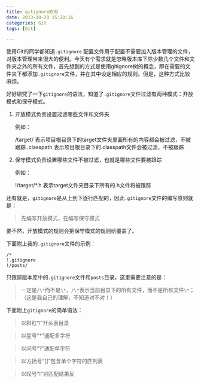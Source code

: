 ```yaml
---
title: gitignore妙用
date: 2013-10-20 15:20:16
categories: Git
tags: [Git]

---
```


使用Git的同学都知道`.gitignore` 配置文件用于配置不需要加入版本管理的文件，对版本管理带来很大的便利。今天有个需求就是忽略版本库下除少数几个文件和文件夹之外的所有文件，首先想到的方式是使用gitignore树的概念，即在需要的文件夹下都添加`.gitignore`文件，并在其中设定相应的规则。但是，这种方式比较麻烦。

好好研究了一下`gitignore`的语法，知道了`.gitignore`文件过滤有两种模式：开放模式和保守模式。

1. 开放模式负责设置过滤哪些文件和文件夹

    例如： 
    
    /target/ 表示项目根目录下的target文件夹里面所有的内容都会被过滤，不被跟踪
    .classpath 表示项目根目录下的.classpath文件会被过滤，不被跟踪
 
2. 保守模式负责设置哪些文件不被过滤，也就是哪些文件要被跟踪

    例如：

    !/target/*.h 表示target文件夹目录下所有的.h文件将被跟踪

 <!-- more --> 

还有就是，`gitignore`是从上到下逐行匹配的，因此`.gitignore`文件的编写原则就是：

> 先编写开放模式，在编写保守模式

要不然，开放模式的规则会把保守模式的规则给覆盖了。

下面附上我的`.gitignore`文件的示例：

```
/*
!.gitignore
!/posts/
```

只跟踪版本库中的`.gitignore`文件和`posts`目录。这里需要注意的是：

> 一定是`/\*`而不是`\*`，`/\*`表示当前目录下的所有文件，而不是所有文件`\*`；（这是我自己的理解，不知道对不对！）

下面附上`gitignore`的简单语法：

> 以斜杠“/”开头表目录

> 以星号“*”通配多字符

> 以问号“?”通配单字符

> 以方括号“[]”包含单个字符的匹列表

> 以叹号“!”对匹配结果反

